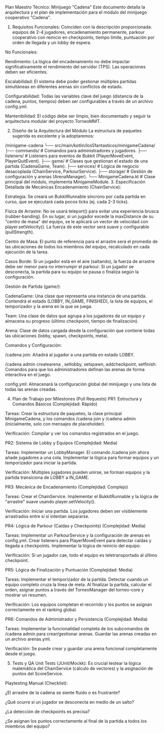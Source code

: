 Plan Maestro Técnico: Minijuego "Cadena"
Este documento detalla la arquitectura y el plan de implementación para el módulo del minijuego cooperativo "Cadena".

1. Requisitos
Funcionales: Coinciden con la descripción proporcionada: equipos de 2-4 jugadores, encadenamiento permanente, parkour cooperativo con reinicio en checkpoints, tiempo límite, puntuación por orden de llegada y un lobby de espera.

No Funcionales:

Rendimiento: La lógica del encadenamiento no debe impactar significativamente el rendimiento del servidor (TPS). Las operaciones deben ser eficientes.

Escalabilidad: El sistema debe poder gestionar múltiples partidas simultáneas en diferentes arenas sin conflictos de estado.

Configurabilidad: Todas las variables clave del juego (distancia de la cadena, puntos, tiempos) deben ser configurables a través de un archivo config.yml.

Mantenibilidad: El código debe ser limpio, bien documentado y seguir la arquitectura modular del proyecto TorneoMMT.

2. Diseño de la Arquitectura del Módulo
La estructura de paquetes sugerida es excelente y la adoptaremos:

/minigame-cadena
└── src/main/kotlin/los5fantasticos/minigameCadena/
    ├── commands/         # Comandos para administradores y jugadores.
    ├── listeners/        # Listeners para eventos de Bukkit (PlayerMoveEvent, PlayerQuitEvent).
    ├── game/             # Clases que gestionan el estado de una partida (CadenaGame, Team).
    ├── services/         # Lógica de negocio desacoplada (ChainService, ParkourService).
    ├── storage/          # Gestión de configuración y arenas (ArenaManager).
    └── MinigameCadena.kt # Clase principal del módulo, implementa MinigameModule.
3. Especificación Detallada de Mecánicas
Encadenamiento (ChainService):

Estrategia: Se creará un BukkitRunnable síncrono por cada partida en curso, que se ejecutará cada pocos ticks (ej. cada 2-3 ticks).

Física de Arrastre: No se usará teleport() para evitar una experiencia brusca (rubber-banding). En su lugar, si un jugador excede la maxDistance de su "centro de masa" del equipo, se le aplicará un vector de velocidad con player.setVelocity(). La fuerza de este vector será suave y configurable (pullStrength).

Centro de Masa: El punto de referencia para el arrastre será el promedio de las ubicaciones de todos los miembros del equipo, recalculado en cada ejecución de la tarea.

Casos Borde: Si un jugador está en el aire (saltando), la fuerza de arrastre debe ser menor para no interrumpir el parkour. Si un jugador se desconecta, la partida para su equipo se pausa o finaliza según la configuración.

Gestión de Partida (game/):

CadenaGame: Una clase que representa una instancia de una partida. Contendrá el estado (LOBBY, IN_GAME, FINISHED), la lista de equipos, el temporizador y la arena en la que se juega.

Team: Una clase de datos que agrupa a los jugadores de un equipo y almacena su progreso (último checkpoint, tiempo de finalización).

Arena: Clase de datos cargada desde la configuración que contiene todas las ubicaciones (lobby, spawn, checkpoints, meta).

Comandos y Configuración:

/cadena join: Añadirá al jugador a una partida en estado LOBBY.

/cadena admin createarena <nombre>, setlobby, setspawn, addcheckpoint, setfinish: Comandos para que los administradores definan las arenas de forma interactiva en el juego.

config.yml: Almacenará la configuración global del minijuego y una lista de todas las arenas creadas.

4. Plan de Trabajo por Milestones (Pull Requests)
PR1: Estructura y Comandos Básicos (Complejidad: Rápido)

Tareas: Crear la estructura de paquetes, la clase principal MinigameCadena, y los comandos /cadena join y /cadena admin (inicialmente, solo con mensajes de placeholder).

Verificación: Compilar y ver los comandos registrados en el juego.

PR2: Sistema de Lobby y Equipos (Complejidad: Media)

Tareas: Implementar un LobbyManager. El comando /cadena join ahora añade jugadores a una cola. Implementar la lógica para formar equipos y un temporizador para iniciar la partida.

Verificación: Múltiples jugadores pueden unirse, se forman equipos y la partida transiciona de LOBBY a IN_GAME.

PR3: Mecánica de Encadenamiento (Complejidad: Complejo)

Tareas: Crear el ChainService. Implementar el BukkitRunnable y la lógica de "arrastre" suave usando player.setVelocity().

Verificación: Iniciar una partida. Los jugadores deben ser visiblemente arrastrados entre sí si intentan separarse.

PR4: Lógica de Parkour (Caídas y Checkpoints) (Complejidad: Media)

Tareas: Implementar un ParkourService y la configuración de arenas en config.yml. Crear listeners para PlayerMoveEvent para detectar caídas y llegada a checkpoints. Implementar la lógica de reinicio del equipo.

Verificación: Si un jugador cae, todo el equipo es teletransportado al último checkpoint.

PR5: Lógica de Finalización y Puntuación (Complejidad: Media)

Tareas: Implementar el temporizador de la partida. Detectar cuando un equipo completo cruza la línea de meta. Al finalizar la partida, calcular el orden, asignar puntos a través del TorneoManager del torneo-core y mostrar un resumen.

Verificación: Los equipos completan el recorrido y los puntos se asignan correctamente en el ranking global.

PR6: Comandos de Administrador y Persistencia (Complejidad: Media)

Tareas: Implementar la funcionalidad completa de los subcomandos de /cadena admin para crear/gestionar arenas. Guardar las arenas creadas en un archivo arenas.yml.

Verificación: Se puede crear y guardar una arena funcional completamente desde el juego.

5. Tests y QA
Unit Tests (JUnit/Mockk): Es crucial testear la lógica matemática del ChainService (cálculo de vectores) y la asignación de puntos del ScoreService.

Playtesting Manual (Checklist):

¿El arrastre de la cadena se siente fluido o es frustrante?

¿Qué ocurre si un jugador se desconecta en medio de un salto?

¿La detección de checkpoints es precisa?

¿Se asignan los puntos correctamente al final de la partida a todos los miembros del equipo?